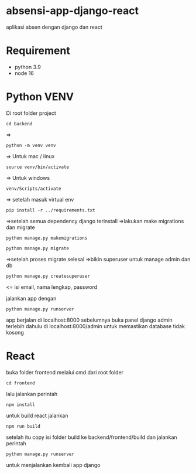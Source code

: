 # absensi-app-django-react
aplikasi absen dengan django dan react

# Requirement
- python 3.9
- node 16

# Python VENV
Di root folder project
```console
cd backend
```
=>
```console
python -m venv venv
```
=> Untuk mac / linux
```console
source venv/bin/activate
```
=> Untuk windows
```console
venv/Scripts/activate
```
=> setelah masuk virtual env
```console
pip install -r ../requirements.txt
```

=>setelah semua dependency django terinstall
=>lakukan make migrations dan migrate
```console
python manage.py makemigrations
```
```console
python manage.py migrate
```
=>setelah proses migrate selesai
=>bikin superuser untuk manage admin dan db
```console
python manage.py createsuperuser
```
<= isi email, nama lengkap, password

jalankan app dengan
```console
python manage.py runserver
```
app berjalan di localhost:8000
sebelumnya buka panel django admin terlebih dahulu
di localhost:8000/admin
untuk memastikan database tidak kosong

# React
buka folder frontend melalui cmd dari root folder
```console
cd frontend
```
lalu jalankan perintah
```console
npm install
```

untuk build react jalankan
```console
npm run build
```

setelah itu copy isi folder build ke backend/frontend/build
dan jalankan perintah
```console
python manage.py runserver
```
untuk menjalankan kembali app django